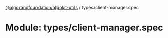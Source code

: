 [@algorandfoundation/algokit-utils](../README.md) / types/client-manager.spec

# Module: types/client-manager.spec

